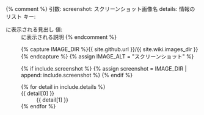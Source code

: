 {% comment %}
  引数:
    screenshot: スクリーンショット画像名
    details: 情報のリスト
      キー: <dt>に表示される見出し
      値: <dd>に表示される説明
{% endcomment %}

{% capture IMAGE_DIR %}{{ site.github.url }}/{{ site.wiki.images_dir }}{% endcapture %}
{% assign IMAGE_ALT = "スクリーンショット" %}

{% if include.screenshot %}
  {% assign screenshot = IMAGE_DIR | append: include.screenshot %}
  <amp-img
    class  = "screenshot"
    layout = "responsive"
    height = "1"
    width  = "2"
    alt    = "{{ IMAGE_ALT }}"
    src    = "{{ screenshot }}"
    tabindex>
  </amp-img>
{% endif %}

<dl>
  {% for detail in include.details %}
    <dt>{{ detail[0] }}</dt>
    <dd>{{ detail[1] }}</dd>
  {% endfor %}
</dl>
